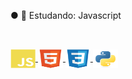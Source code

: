 <div>
  <p>
    ● 🌱 Estudando: Javascript</br>
  </p>
</div>

##
<div>
  <a href="https://github.com/NakkiiBrks">
</div>
<div style="display: inline_block"><br>
  <img align="center" alt="Js" height="30" width="40" src="https://raw.githubusercontent.com/devicons/devicon/master/icons/javascript/javascript-plain.svg">
  <img align="center" alt="HTML" height="30" width="40" src="https://raw.githubusercontent.com/devicons/devicon/master/icons/html5/html5-original.svg">
  <img align="center" alt="CSS" height="30" width="40" src="https://raw.githubusercontent.com/devicons/devicon/master/icons/css3/css3-original.svg">
  <img align="center" alt="Python" height="30" width="40" src="https://raw.githubusercontent.com/devicons/devicon/master/icons/python/python-original.svg">
</div>

##
<!---<div>
  <img width='150px' height='150px' src='https://i.pinimg.com/originals/e1/5e/5c/e15e5c9258fb3f028285d5230715abf9.gif' alt='kaguya-gif'>
  <img width='150px' height='150px' src='https://i.imgur.com/pBsaKKg.gif' alt='zenitsu-gif'>
  <img width='150px' height='150px' src='https://i.imgur.com/e54T47U.gif' alt='tanya-gif'>
</div>-->
